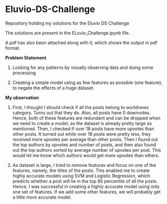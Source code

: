 # Eluvio-DS-Challenge
Repository holding my solutions for the Eluvio DS Challenge

The solutions are present in the ELuvio_Challenge.ipynb file.

A pdf has also been attached along with it, which shows the output in pdf format.

**Problem Statement**

1) Looking for any patterns by visually observing data and doing some processing

2) Creating a simple model using as few features as possible (one feature), to negate the effects of a huge dataset. 

**My observation**

1) First, I thought I should check if all the posts belong to worldnews category. Turns out that they do. Also, all posts have 0 downvotes. Hence, both of these features are redundant and can be dropped when we need to create a model, as the dataset is already pretty large as mentioned.
Then, I checked if over 18 posts have more upvotes than other posts. It turned out while over 18 posts were pretty less, they received more upvotes per average than other posts.
Then I found out the top authors by upvotes and number of posts, and then also found out the top authors sorted by average number of upvotes per post. This would let me know which authors would get more upvotes than others.

2) As dataset is large, I tried to remove features and focus on one of the features, namely, the titles of the posts. This enabled me to create highly accurate models using SVM and Logistic Regression, which predicts whether a post will lie in the top 85 percentile of all the posts. Hence, I was successful in creating a highly accurate model using only one set of features. If we add some other features, we will probably get a little more accurate model.
